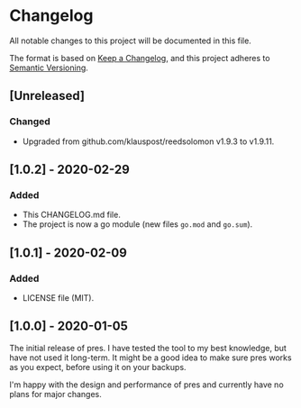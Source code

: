# Changelog
All notable changes to this project will be documented in this file.

The format is based on [Keep a Changelog](https://keepachangelog.com/en/1.0.0/),
and this project adheres to [Semantic Versioning](https://semver.org/spec/v2.0.0.html).

## [Unreleased]
### Changed
- Upgraded from github.com/klauspost/reedsolomon v1.9.3 to v1.9.11.

## [1.0.2] - 2020-02-29
### Added
- This CHANGELOG.md file.
- The project is now a go module (new files `go.mod` and `go.sum`).

## [1.0.1] - 2020-02-09
### Added
- LICENSE file (MIT).

## [1.0.0] - 2020-01-05
The initial release of pres. I have tested the tool to my best
knowledge, but have not used it long-term. It might be a good idea to
make sure pres works as you expect, before using it on your backups.

I'm happy with the design and performance of pres and currently have no
plans for major changes.

